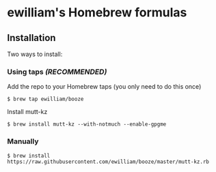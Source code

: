 # ewilliam's Homebrew formulas

## Installation

Two ways to install:

### Using taps *(RECOMMENDED)*

Add the repo to your Homebrew taps (you only need to do this once)

    $ brew tap ewilliam/booze

Install mutt-kz

    $ brew install mutt-kz --with-notmuch --enable-gpgme

### Manually

    $ brew install https://raw.githubusercontent.com/ewilliam/booze/master/mutt-kz.rb
